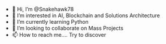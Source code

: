 - 👋 Hi, I’m @Snakehawk78
- 👀 I’m interested in AI, Blockchain and Solutions Architecture
- 🌱 I’m currently learning Python
- 💞️ I’m looking to collaborate on Mass Projects
- 📫 How to reach me.... Try to discover

<!---
Snakehawk78/Snakehawk78 is a ✨ special ✨ repository because its `README.md` (this file) appears on your GitHub profile.
You can click the Preview link to take a look at your changes.
--->

